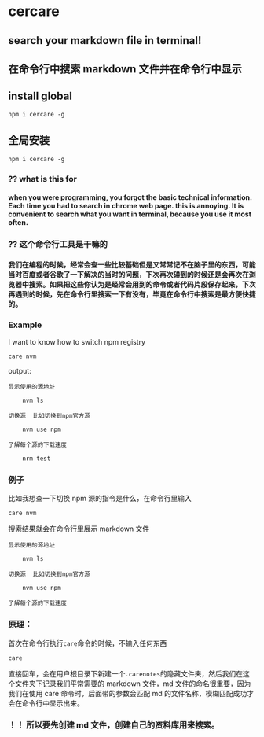 # cercare

## search your markdown file in terminal!

## 在命令行中搜索 markdown 文件并在命令行中显示

## install global

```shell
npm i cercare -g
```

## 全局安装

```shell
npm i cercare -g
```

### ?? what is this for

#### when you were programming, you forgot the basic technical information. Each time you had to search in chrome web page. this is annoying. It is convenient to search what you want in terminal, because you use it most often.

### ?? 这个命令行工具是干嘛的

#### 我们在编程的时候，经常会查一些比较基础但是又常常记不在脑子里的东西，可能当时百度或者谷歌了一下解决的当时的问题，下次再次碰到的时候还是会再次在浏览器中搜索。如果把这些你认为是经常会用到的命令或者代码片段保存起来，下次再遇到的时候，先在命令行里搜索一下有没有，毕竟在命令行中搜索是最方便快捷的。

### Example

I want to know how to switch npm registry

```shell
care nvm
```

output:

```shell
显示使用的源地址

    nvm ls

切换源  比如切换到npm官方源

    nvm use npm

了解每个源的下载速度

    nrm test
```

### 例子

比如我想查一下切换 npm 源的指令是什么，在命令行里输入

```shell
care nvm
```

搜索结果就会在命令行里展示 markdown 文件

```shell
显示使用的源地址

    nvm ls

切换源  比如切换到npm官方源

    nvm use npm

了解每个源的下载速度
```

### 原理：

首次在命令行执行`care`命令的时候，不输入任何东西

```shell
care
```

直接回车，会在用户根目录下新建一个`.carenotes`的隐藏文件夹，然后我们在这个文件夹下记录我们平常需要的 markdown 文件，md 文件的命名很重要，因为我们在使用 care 命令时，后面带的参数会匹配 md 的文件名称，模糊匹配成功才会在命令行中显示出来。

### ！！ 所以要先创建 md 文件，创建自己的资料库用来搜索。
